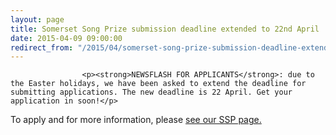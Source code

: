 ```yaml
---
layout: page
title: Somerset Song Prize submission deadline extended to 22nd April
date: 2015-04-09 09:00:00
redirect_from: "/2015/04/somerset-song-prize-submission-deadline-extended-to-22nd-april/"
---
```

<section>

                    
                    <p><strong>NEWSFLASH FOR APPLICANTS</strong>: due to the Easter holidays, we have been asked to extend the deadline for submitting applications. The new deadline is 22 April. Get your application in soon!</p>
<p>To apply and for more information, please <a href="http://www.tauntonfestival.org.uk/events/music-festival/somerset-song-prize/" title="Somerset Song Prize">see our SSP page.</a></p>

                
</section>
